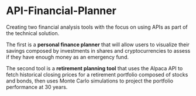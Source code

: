 # API-Financial-Planner

Creating two financial analysis tools with the focus on using APIs as part of the technical solution. 

The first is a **personal finance planner** that will allow users to visualize their savings composed by investments in shares and cryptocurrencies to assess if they have enough money as an emergency fund. 

The second tool is a **retirement planning tool** that uses the Alpaca API to fetch historical closing prices for a retirement portfolio composed of stocks and bonds, then uses Monte Carlo simulations to project the portfolio performance at 30 years. 
